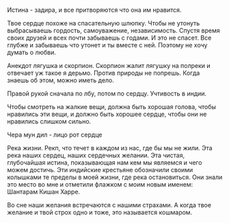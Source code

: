 Истина - задира, и все притворяются что она им нравится.

Твое сердце похоже на спасательную шлюпку. Чтобы не утонуть выбрасываешь гордость, самоуважение, независимость. Спустя время своих друзей и всех почти забываешь с годами. И это не спасет. Все глубже и забываешь что утонет и ты вместе с ней. Поэтому не хочу думать о любви. 

Анекдот лягушка и скорпион.
Скорпион жалит лягушку на полреки и отвечает уж такое я дерьмо. Против природы не попрешь. Когда знаешь об этом, можно иметь дело.

Правой рукой сначала по лбу, потом по сердцу. Учтивость в индии.

Чтобы смотреть на жалкие вещи, должна быть хорошая голова, чтобы нравились эти вещи, и должно быть хорошее сердце, чтобы они не нравились слишком сильно.

Чера мун дил - лицо рот сердце

Река жизни.
Рекп, что течет в каждом из нас, где бы мы не жили. Эта река наших сердец, наших сердечных желании. Эта чистая, глубочайшая истина, показывающая нам кем мы являемся и чего можем достичь. Эти индийские крестьяне обозначили своими колышками те пределы в моей жизни, где река остановиться. Они знали это место во мне и отметили флажком с моим новым именем: Шантарам Кишан Харре.

Во сне наши желания встречаются с нашими страхами. А когда твое желание и твой строх одно и тоже, это называется кошмаром.
